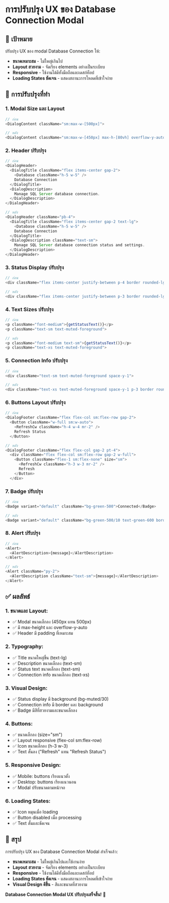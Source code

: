 # การปรับปรุง UX ของ Database Connection Modal

## 🎯 **เป้าหมาย**

ปรับปรุง UX ของ modal Database Connection ให้:
- **ขนาดเหมาะสม** - ไม่ใหญ่เกินไป
- **Layout สวยงาม** - จัดเรียง elements อย่างเป็นระเบียบ
- **Responsive** - ใช้งานได้ดีทั้งมือถือและเดสก์ท็อป
- **Loading States ชัดเจน** - แสดงสถานะการโหลดที่เข้าใจง่าย

## 🔧 **การปรับปรุงที่ทำ**

### 1. **Modal Size และ Layout**
```typescript
// ก่อน
<DialogContent className="sm:max-w-[500px]">

// หลัง
<DialogContent className="sm:max-w-[450px] max-h-[80vh] overflow-y-auto">
```

### 2. **Header ปรับปรุง**
```typescript
// ก่อน
<DialogHeader>
  <DialogTitle className="flex items-center gap-2">
    <Database className="h-5 w-5" />
    Database Connection
  </DialogTitle>
  <DialogDescription>
    Manage SQL Server database connection.
  </DialogDescription>
</DialogHeader>

// หลัง
<DialogHeader className="pb-4">
  <DialogTitle className="flex items-center gap-2 text-lg">
    <Database className="h-5 w-5" />
    Database Connection
  </DialogTitle>
  <DialogDescription className="text-sm">
    Manage SQL Server database connection status and settings.
  </DialogDescription>
</DialogHeader>
```

### 3. **Status Display ปรับปรุง**
```typescript
// ก่อน
<div className="flex items-center justify-between p-4 border rounded-lg">

// หลัง
<div className="flex items-center justify-between p-3 border rounded-lg bg-muted/30">
```

### 4. **Text Sizes ปรับปรุง**
```typescript
// ก่อน
<p className="font-medium">{getStatusText()}</p>
<p className="text-sm text-muted-foreground">

// หลัง
<p className="font-medium text-sm">{getStatusText()}</p>
<p className="text-xs text-muted-foreground">
```

### 5. **Connection Info ปรับปรุง**
```typescript
// ก่อน
<div className="text-sm text-muted-foreground space-y-1">

// หลัง
<div className="text-xs text-muted-foreground space-y-1 p-3 border rounded-lg bg-muted/20">
```

### 6. **Buttons Layout ปรับปรุง**
```typescript
// ก่อน
<DialogFooter className="flex flex-col sm:flex-row gap-2">
  <Button className="w-full sm:w-auto">
    <RefreshCw className="h-4 w-4 mr-2" />
    Refresh Status
  </Button>

// หลัง
<DialogFooter className="flex flex-col gap-2 pt-4">
  <div className="flex flex-col sm:flex-row gap-2 w-full">
    <Button className="flex-1 sm:flex-none" size="sm">
      <RefreshCw className="h-3 w-3 mr-2" />
      Refresh
    </Button>
  </div>
```

### 7. **Badge ปรับปรุง**
```typescript
// ก่อน
<Badge variant="default" className="bg-green-500">Connected</Badge>

// หลัง
<Badge variant="default" className="bg-green-500/10 text-green-600 border-green-500/20 text-xs">Connected</Badge>
```

### 8. **Alert ปรับปรุง**
```typescript
// ก่อน
<Alert>
  <AlertDescription>{message}</AlertDescription>
</Alert>

// หลัง
<Alert className="py-2">
  <AlertDescription className="text-sm">{message}</AlertDescription>
</Alert>
```

## ✅ **ผลลัพธ์**

### 1. **ขนาดและ Layout**:
- ✅ Modal ขนาดเล็กลง (450px แทน 500px)
- ✅ มี max-height และ overflow-y-auto
- ✅ Header มี padding ที่เหมาะสม

### 2. **Typography**:
- ✅ Title ขนาดใหญ่ขึ้น (text-lg)
- ✅ Description ขนาดเล็กลง (text-sm)
- ✅ Status text ขนาดเล็กลง (text-sm)
- ✅ Connection info ขนาดเล็กลง (text-xs)

### 3. **Visual Design**:
- ✅ Status display มี background (bg-muted/30)
- ✅ Connection info มี border และ background
- ✅ Badge มีสีที่สวยงามและขนาดเล็กลง

### 4. **Buttons**:
- ✅ ขนาดเล็กลง (size="sm")
- ✅ Layout responsive (flex-col sm:flex-row)
- ✅ Icon ขนาดเล็กลง (h-3 w-3)
- ✅ Text สั้นลง ("Refresh" แทน "Refresh Status")

### 5. **Responsive Design**:
- ✅ Mobile: buttons เรียงแนวตั้ง
- ✅ Desktop: buttons เรียงแนวนอน
- ✅ Modal ปรับขนาดตามหน้าจอ

### 6. **Loading States**:
- ✅ Icon หมุนเมื่อ loading
- ✅ Button disabled เมื่อ processing
- ✅ Text สั้นและชัดเจน

## 🎯 **สรุป**

การปรับปรุง UX ของ Database Connection Modal สำเร็จแล้ว:
- **ขนาดเหมาะสม** - ไม่ใหญ่เกินไปและใช้งานง่าย
- **Layout สวยงาม** - จัดเรียง elements อย่างเป็นระเบียบ
- **Responsive** - ใช้งานได้ดีทั้งมือถือและเดสก์ท็อป
- **Loading States ชัดเจน** - แสดงสถานะการโหลดที่เข้าใจง่าย
- **Visual Design ดีขึ้น** - สีและขนาดที่สวยงาม

**Database Connection Modal UX ปรับปรุงเสร็จสิ้น!** 🎉
